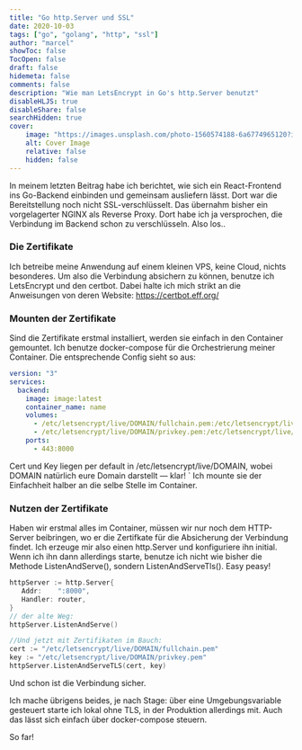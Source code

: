```yaml
---
title: "Go http.Server und SSL"
date: 2020-10-03
tags: ["go", "golang", "http", "ssl"]
author: "marcel"
showToc: false
TocOpen: false
draft: false
hidemeta: false
comments: false
description: "Wie man LetsEncrypt in Go's http.Server benutzt"
disableHLJS: true
disableShare: false
searchHidden: true
cover:
    image: "https://images.unsplash.com/photo-1560574188-6a6774965120?ixid=MXwxMjA3fDB8MHxwaG90by1wYWdlfHx8fGVufDB8fHw%3D&ixlib=rb-1.2.1&auto=format&fit=crop&w=2100&q=80"
    alt: Cover Image
    relative: false
    hidden: false
---
```


In meinem letzten Beitrag habe ich berichtet, wie sich ein React-Frontend ins Go-Backend einbinden und gemeinsam ausliefern lässt. 
Dort war die Bereitstellung noch nicht SSL-verschlüsselt. Das übernahm bisher ein vorgelagerter NGINX als Reverse Proxy. 
Dort habe ich ja versprochen, die Verbindung im Backend schon zu verschlüsseln. Also los..

### Die Zertifikate

Ich betreibe meine Anwendung auf einem kleinen VPS, keine Cloud, nichts besonderes. 
Um also die Verbindung absichern zu können, benutze ich LetsEncrypt und den certbot. 
Dabei halte ich mich strikt an die Anweisungen von deren Website: https://certbot.eff.org/

### Mounten der Zertifikate

Sind die Zertifikate erstmal installiert, werden sie einfach in den Container gemountet. 
Ich benutze docker-compose für die Orchestrierung meiner Container. Die entsprechende Config sieht so aus:

```yaml
version: "3"
services:
  backend:
    image: image:latest
    container_name: name
    volumes:
      - /etc/letsencrypt/live/DOMAIN/fullchain.pem:/etc/letsencrypt/live/DOMAIN/fullchain.pem
      - /etc/letsencrypt/live/DOMAIN/privkey.pem:/etc/letsencrypt/live/DOMAIN/privkey.pem
    ports:
      - 443:8000
```

Cert und Key liegen per default in /etc/letsencrypt/live/DOMAIN, wobei DOMAIN natürlich eure Domain darstellt — klar! `
Ich mounte sie der Einfachheit halber an die selbe Stelle im Container.

### Nutzen der Zertifikate

Haben wir erstmal alles im Container, müssen wir nur noch dem HTTP-Server beibringen, wo er die Zertifkate für die 
Absicherung der Verbindung findet. Ich erzeuge mir also einen http.Server und konfiguriere ihn initial. 
Wenn ich ihn dann allerdings starte, benutze ich nicht wie bisher die Methode ListenAndServe(), 
sondern ListenAndServeTls(). Easy peasy!

```go
httpServer := http.Server{
   Addr:    ":8000",
   Handler: router,
}
// der alte Weg:
httpServer.ListenAndServe()

//Und jetzt mit Zertifikaten im Bauch:
cert := "/etc/letsencrypt/live/DOMAIN/fullchain.pem"
key := "/etc/letsencrypt/live/DOMAIN/privkey.pem"
httpServer.ListenAndServeTLS(cert, key)
```

Und schon ist die Verbindung sicher.

Ich mache übrigens beides, je nach Stage: über eine Umgebungsvariable gesteuert starte ich lokal ohne TLS, 
in der Produktion allerdings mit. Auch das lässt sich einfach über docker-compose steuern.

So far!